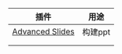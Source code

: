 
| 插件                                                                     | 用途    |
| ---------------------------------------------------------------------- | ----- |
| [Advanced Slides](https://www.cnblogs.com/liuzhongkun/p/17096534.html) | 构建ppt |
|                                                                        |       |
|                                                                        |       |
